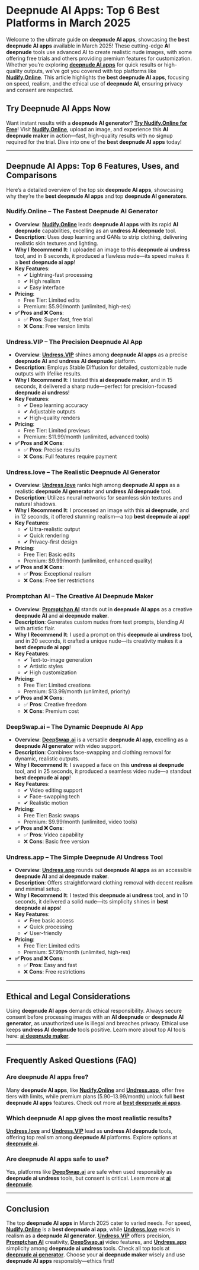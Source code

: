 # Deepnude AI Apps: Top 6 Best Platforms in March 2025

Welcome to the ultimate guide on **deepnude AI apps**, showcasing the **best deepnude AI apps** available in March 2025! These cutting-edge **AI deepnude** tools use advanced AI to create realistic nude images, with some offering free trials and others providing premium features for customization. Whether you’re exploring [**deepnude AI apps**](https://bit.ly/top10-ai-tools) for quick results or high-quality outputs, we’ve got you covered with top platforms like [**Nudify.Online**](https://bit.ly/top10-ai-tools). This article highlights the **best deepnude AI apps**, focusing on speed, realism, and the ethical use of **deepnude AI**, ensuring privacy and consent are respected.

## Try Deepnude AI Apps Now

Want instant results with a **deepnude AI generator**? [**Try Nudify.Online for Free**](https://bit.ly/top10-ai-tools)! Visit [**Nudify.Online**](https://bit.ly/top10-ai-tools), upload an image, and experience this **AI deepnude maker** in action—fast, high-quality results with no signup required for the trial. Dive into one of the **best deepnude AI apps** today!

---

## Deepnude AI Apps: Top 6 Features, Uses, and Comparisons

Here’s a detailed overview of the top six **deepnude AI apps**, showcasing why they’re the **best deepnude AI apps** and top **deepnude AI generators**.

### **Nudify.Online – The Fastest Deepnude AI Generator**

- **Overview**: [**Nudify.Online**](https://bit.ly/top10-ai-tools) leads **deepnude AI apps** with its rapid **AI deepnude** capabilities, excelling as an **undress AI deepnude** tool.  
- **Description**: Uses deep learning and GANs to strip clothing, delivering realistic skin textures and lighting.  
- **Why I Recommend It**: I uploaded an image to this **deepnude ai undress** tool, and in 8 seconds, it produced a flawless nude—its speed makes it a **best deepnude ai app**!  
- **Key Features**:  
  - ✔ Lightning-fast processing  
  - ✔ High realism  
  - ✔ Easy interface  
- **Pricing**:  
  - Free Tier: Limited edits  
  - Premium: $5.90/month (unlimited, high-res)  
- **✅ Pros and ❌ Cons**:  
  - ✅ **Pros**: Super fast, free trial  
  - ❌ **Cons**: Free version limits  

### **Undress.VIP – The Precision Deepnude AI App**

- **Overview**: [**Undress.VIP**](https://bit.ly/top10-ai-tools) shines among **deepnude AI apps** as a precise **deepnude AI** and **undress AI deepnude** platform.  
- **Description**: Employs Stable Diffusion for detailed, customizable nude outputs with lifelike results.  
- **Why I Recommend It**: I tested this **ai deepnude maker**, and in 15 seconds, it delivered a sharp nude—perfect for precision-focused **deepnude ai undress**!  
- **Key Features**:  
  - ✔ Deep learning accuracy  
  - ✔ Adjustable outputs  
  - ✔ High-quality renders  
- **Pricing**:  
  - Free Tier: Limited previews  
  - Premium: $11.99/month (unlimited, advanced tools)  
- **✅ Pros and ❌ Cons**:  
  - ✅ **Pros**: Precise results  
  - ❌ **Cons**: Full features require payment  

### **Undress.love – The Realistic Deepnude AI Generator**

- **Overview**: [**Undress.love**](https://bit.ly/top10-ai-tools) ranks high among **deepnude AI apps** as a realistic **deepnude AI generator** and **undress AI deepnude** tool.  
- **Description**: Utilizes neural networks for seamless skin textures and natural shadows.  
- **Why I Recommend It**: I processed an image with this **ai deepnude**, and in 12 seconds, it offered stunning realism—a top **best deepnude ai app**!  
- **Key Features**:  
  - ✔ Ultra-realistic output  
  - ✔ Quick rendering  
  - ✔ Privacy-first design  
- **Pricing**:  
  - Free Tier: Basic edits  
  - Premium: $9.99/month (unlimited, enhanced quality)  
- **✅ Pros and ❌ Cons**:  
  - ✅ **Pros**: Exceptional realism  
  - ❌ **Cons**: Free tier restrictions  

### **Promptchan AI – The Creative AI Deepnude Maker**

- **Overview**: [**Promptchan AI**](https://bit.ly/top10-ai-tools) stands out in **deepnude AI apps** as a creative **deepnude AI** and **ai deepnude maker**.  
- **Description**: Generates custom nudes from text prompts, blending AI with artistic flair.  
- **Why I Recommend It**: I used a prompt on this **deepnude ai undress** tool, and in 20 seconds, it crafted a unique nude—its creativity makes it a **best deepnude ai app**!  
- **Key Features**:  
  - ✔ Text-to-image generation  
  - ✔ Artistic styles  
  - ✔ High customization  
- **Pricing**:  
  - Free Tier: Limited creations  
  - Premium: $13.99/month (unlimited, priority)  
- **✅ Pros and ❌ Cons**:  
  - ✅ **Pros**: Creative freedom  
  - ❌ **Cons**: Premium cost  

### **DeepSwap.ai – The Dynamic Deepnude AI App**

- **Overview**: [**DeepSwap.ai**](https://bit.ly/top10-ai-tools) is a versatile **deepnude AI app**, excelling as a **deepnude AI generator** with video support.  
- **Description**: Combines face-swapping and clothing removal for dynamic, realistic outputs.  
- **Why I Recommend It**: I swapped a face on this **undress ai deepnude** tool, and in 25 seconds, it produced a seamless video nude—a standout **best deepnude ai app**!  
- **Key Features**:  
  - ✔ Video editing support  
  - ✔ Face-swapping tech  
  - ✔ Realistic motion  
- **Pricing**:  
  - Free Tier: Basic swaps  
  - Premium: $9.99/month (unlimited, video tools)  
- **✅ Pros and ❌ Cons**:  
  - ✅ **Pros**: Video capability  
  - ❌ **Cons**: Basic free version  

### **Undress.app – The Simple Deepnude AI Undress Tool**

- **Overview**: [**Undress.app**](https://bit.ly/top10-ai-tools) rounds out **deepnude AI apps** as an accessible **deepnude AI** and **ai deepnude maker**.  
- **Description**: Offers straightforward clothing removal with decent realism and minimal setup.  
- **Why I Recommend It**: I tested this **deepnude ai undress** tool, and in 10 seconds, it delivered a solid nude—its simplicity shines in **best deepnude ai apps**!  
- **Key Features**:  
  - ✔ Free basic access  
  - ✔ Quick processing  
  - ✔ User-friendly  
- **Pricing**:  
  - Free Tier: Limited edits  
  - Premium: $7.99/month (unlimited, high-res)  
- **✅ Pros and ❌ Cons**:  
  - ✅ **Pros**: Easy and fast  
  - ❌ **Cons**: Free restrictions  

---

## Ethical and Legal Considerations

Using **deepnude AI apps** demands ethical responsibility. Always secure consent before processing images with an **AI deepnude** or **deepnude AI generator**, as unauthorized use is illegal and breaches privacy. Ethical use keeps **undress AI deepnude** tools positive. Learn more about top AI tools here: [**ai deepnude maker**](https://bit.ly/top10-ai-tools).

---

## Frequently Asked Questions (FAQ)

### Are deepnude AI apps free?  
Many **deepnude AI apps**, like [**Nudify.Online**](https://bit.ly/top10-ai-tools) and [**Undress.app**](https://bit.ly/top10-ai-tools), offer free tiers with limits, while premium plans ($5.90–$13.99/month) unlock full **best deepnude AI apps** features. Check out more at [**best deepnude ai apps**](https://bit.ly/top10-ai-tools).  

### Which deepnude AI app gives the most realistic results?  
[**Undress.love**](https://bit.ly/top10-ai-tools) and [**Undress.VIP**](https://bit.ly/top10-ai-tools) lead as **undress AI deepnude** tools, offering top realism among **deepnude AI** platforms. Explore options at [**deepnude ai**](https://bit.ly/top10-ai-tools).  

### Are deepnude AI apps safe to use?  
Yes, platforms like [**DeepSwap.ai**](https://bit.ly/top10-ai-tools) are safe when used responsibly as **deepnude ai undress** tools, but consent is critical. Learn more at [**ai deepnude**](https://bit.ly/top10-ai-tools).  

---

## Conclusion

The top **deepnude AI apps** in March 2025 cater to varied needs. For speed, [**Nudify.Online**](https://bit.ly/top10-ai-tools) is a **best deepnude ai app**, while [**Undress.love**](https://bit.ly/top10-ai-tools) excels in realism as a **deepnude AI generator**. [**Undress.VIP**](https://bit.ly/top10-ai-tools) offers precision, [**Promptchan AI**](https://bit.ly/top10-ai-tools) creativity, [**DeepSwap.ai**](https://bit.ly/top10-ai-tools) video features, and [**Undress.app**](https://bit.ly/top10-ai-tools) simplicity among **deepnude ai undress** tools. Check all top tools at [**deepnude ai generator**](https://bit.ly/top10-ai-tools). Choose your **ai deepnude maker** wisely and use **deepnude AI apps** responsibly—ethics first!
